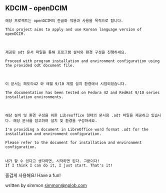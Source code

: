 KDCIM - openDCIM
-----------

    해당 프로젝트는 openDCIM의 한글화 적용과 사용을 목적으로 합니다.

    This project aims to apply and use Korean language version of openDCIM.



    제공된 odt 문서 파일을 통해 프로그램 설치와 환경 구성을 진행하세요.

    Proceed with program installation and environment configuration using the provided odt document file.



    이 문서는 페도라42 와 레헬 9/10 계열 설치 환경에서 시험되었습니다.

    The documentation has been tested on Fedora 42 and RedHat 9/10 series installation environments.



    해당 설치 및 환경 구성을 위한 Libreoffice 형태의 문서용 .odt 파일을 제공하고 있습니다. 해당 문서를 참고하여 설치 및 환경을 구성하세요.

    I'm providing a document in LibreOffice word format .odt for the installation and environment configuration.

    Please refer to the document for installation and environment configuration.


    내가 할 수 있다고 생각하면, 시작하면 된다. 그뿐이다!
    If I think I can do it, I just start. That's it!


즐겁게 사용해요!
Have a fun!

written by simmon
simmon@nplob.com
